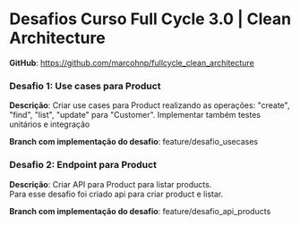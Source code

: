 # Desafios Curso Full Cycle 3.0 | Clean Architecture

**GitHub**: https://github.com/marcohnp/fullcycle_clean_architecture

### Desafio 1: Use cases para Product
**Descrição**: Criar use cases para Product realizando as operações: "create", "find", "list", "update" para "Customer". Implementar também testes unitários e integração  
   
**Branch com implementação do desafio**: feature/desafio_usecases

### Desafio 2: Endpoint para Product
**Descrição**: Criar API para Product para listar products.   
Para esse desafio foi criado api para criar product e listar.
   
**Branch com implementação do desafio**: feature/desafio_api_products
